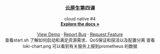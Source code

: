 <!-- PROJECT LOGO -->
<br />


<h3 align="center">云原生第四课</h3>
<div>
  <p align="center">
    cloud native #4
    <br />
    <a href="https://github.com/byronxu89/cloudnative1.git"><strong>Explore the docs »</strong></a>
    <br />
    <br />
    <a href="https://github.com/byronxu89/cloudnative1.git">View Demo</a>
    ·
    <a href="https://github.com/byronxu89/cloudnative1/issues">Report Bug</a>
    ·
    <a href="https://github.com/byronxu89/cloudnative1/issues">Request Feature</a>
     <br />
     查看start.sh 了解如何启动和满足资源需求、QoS保证和探活以及配置分离
     查看 loki-chart.png 可以看到有关服务上报到prometheus 的数据
  </p>

</div>
